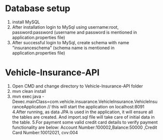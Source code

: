 # Database setup
1. install MySQL 
2. After installation login to MySql using username:root, password:password (username and password is mentioned in application.properties file)
3. After successful login to MySql, create schema with name "insuranceschema" (schema name is mentioned in application.properties file)


# Vehicle-Insurance-API

1. Open CMD and change directory to Vehicle-Insurance-API folder
2. mvn clean install
3. mvn exec:java -Dexec.mainClass=com.vehicle.insuarance.VehicleInsurance.VehicleInsuranceApplication // this will start the application on localhost:8091
4.After running, as data JPA is used in the application, it will ensure all the tables are created.
And import.sql file will take care of initial data in the table.
5.For payment some valid credit card details to verify payment functionality are below:
Account Number:100002,Balance:50000 ,Credit Card Number:10012021, cvv:004

